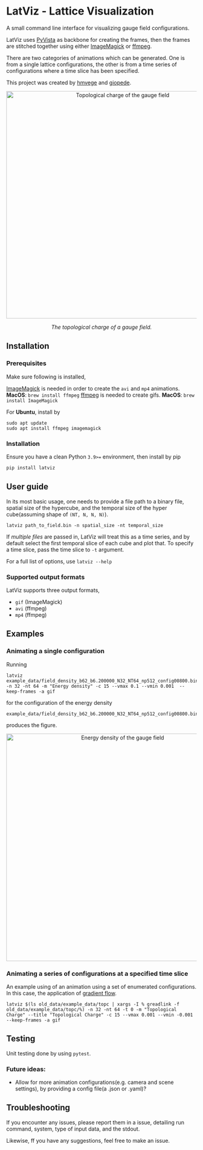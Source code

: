 # LatViz - Lattice Visualization
A small command line interface for visualizing gauge field configurations.

LatViz uses [PyVista](https://docs.pyvista.org/index.html) as backbone for creating the frames, then the frames are stitched together using either [ImageMagick](https://imagemagick.org/index.php) or [ffmpeg](https://ffmpeg.org).

There are two categories of animations which can be generated. One is from a single lattice configurations, the other is from a time series of configurations where a time slice has been specified.

This project was created by [hmvege](http://github.com/hmvege) and [giopede](http://github.com/giopede).

<p align="center">
    <img src="figures/topological_charge_flow_t400.gif" alt="Topological charge of the gauge field" width="600"/>
</p>

<p align="center">
    <i>The topological charge of a gauge field.</i>
</p>

## Installation

### Prerequisites
Make sure following is installed,

[ImageMagick](https://imagemagick.org/index.php) is needed in order to create the `avi` and `mp4` animations.
**MacOS**:
```brew install ffmpeg```
[ffmpeg](https://ffmpeg.org) is needed to create gifs.
**MacOS**: `brew install ImageMagick`

For **Ubuntu**, install by
```
sudo apt update
sudo apt install ffmpeg imagemagick
```

### Installation
Ensure you have a clean Python `3.9>=` environment, then install by pip
```bash
pip install latviz
```

## User guide
In its most basic usage, one needs to provide a file path to a binary file, spatial size of the hypercube, and the temporal size of the hyper cube(assuming shape of `(NT, N, N, N)`).
```
latviz path_to_field.bin -n spatial_size -nt temporal_size
```
If _multiple files_ are passed in, LatViz will treat this as a time series, and by default select the first temporal slice of each cube and plot that. To specify a time slice, pass the time slice to `-t` argument.

For a full list of options, use `latviz --help`

### Supported output formats
LatViz supports three output formats,

- `gif` (ImageMagick)
- `avi` (ffmpeg)
- `mp4` (ffmpeg)

## Examples

### Animating a single configuration
Running
```
latviz example_data/field_density_b62_b6.200000_N32_NT64_np512_config00800.bin -n 32 -nt 64 -m "Energy density" -c 15 --vmax 0.1 --vmin 0.001  --keep-frames -a gif
```
for the configuration of the energy density
```
example_data/field_density_b62_b6.200000_N32_NT64_np512_config00800.bin
```
produces the figure.

<p align="center">
    <img src="figures/energy_flow_t800.gif" alt="Energy density of the gauge field" width="600"/>
</p>

### Animating a series of configurations at a specified time slice
An example using of an animation using a set of enumerated configurations. In this case, the application of [gradient flow](https://link.springer.com/article/10.1007/JHEP08(2010)071).

```
latviz $(ls old_data/example_data/topc | xargs -I % greadlink -f old_data/example_data/topc/%) -n 32 -nt 64 -t 0 -m "Topological Charge" --title "Topological Charge" -c 15 --vmax 0.001 --vmin -0.001 --keep-frames -a gif
```

## Testing
Unit testing done by using `pytest`.

### Future ideas:
* Allow for more animation configurations(e.g. camera and scene settings), by providing a config file(a .json or .yaml)?

## Troubleshooting
If you encounter any issues, please report them in a issue, detailing run command, system, type of input data, and the stdout.

Likewise, ff you have any suggestions, feel free to make an issue.